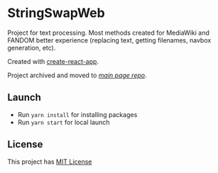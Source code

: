 # StringSwapWeb

Project for text processing. Most methods created for MediaWiki and FANDOM better experience 
(replacing text, getting filenames, navbox generation, etc).

Created with [create-react-app](https://github.com/facebook/create-react-app).

Project archived and moved to *[main page repo](https://github.com/DoubleCookies/DoubleCookies.github.io)*.

## Launch
- Run `yarn install` for installing packages
- Run `yarn start` for local launch

## License
This project has [MIT License](https://opensource.org/licenses/MIT)
